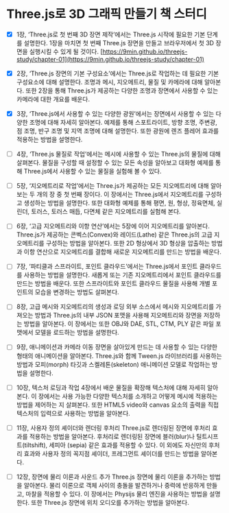 # Three.js로 3D 그래픽 만들기 책 스터디

- [x] 1장, ‘Three.js로 첫 번째 3D 장면 제작’에서는 Three.js 시작에 필요한 기본 단계를 설명한다. 1장을 마치면 첫 번째 Three.js 장면을 만들고 브라우저에서 첫 3D 장면을 실행시킬 수 있게 될 것이다. [https://9min.github.io/threejs-study/chapter-01](https://9min.github.io/threejs-study/chapter-01)

- [x] 2장, ‘Three.js 장면의 기본 구성요소’에서는 Three.js로 작업하는 데 필요한 기본 구성요소에 대해 설명한다. 조명과 메시, 지오메트리, 물질 및 카메라에 대해 알아본다. 또한 2장을 통해 Three.js가 제공하는 다양한 조명과 장면에서 사용할 수 있는 카메라에 대한 개요를 배운다.

- [x] 3장, ‘Three.js에서 사용할 수 있는 다양한 광원’에서는 장면에서 사용할 수 있는 다양한 조명에 대해 자세히 알아본다. 예제를 통해 스포트라이트, 방향 조명, 주변광, 점 조명, 반구 조명 및 지역 조명에 대해 설명한다. 또한 광원에 렌즈 플레어 효과를 적용하는 방법을 설명한다.

- [ ] 4장, ‘Three.js 물질로 작업’에서는 메시에 사용할 수 있는 Three.js의 물질에 대해 살펴본다. 물질을 구성할 때 설정할 수 있는 모든 속성을 알아보고 대화형 예제를 통해 Three.js에서 사용할 수 있는 물질을 실험해 볼 수 있다.

- [ ] 5장, ‘지오메트리로 작업’에서는 Three.js가 제공하는 모든 지오메트리에 대해 알아보는 두 개의 장 중 첫 번째 장이다. 이 장에서는 Three.js에서 지오메트리를 구성하고 생성하는 방법을 설명한다. 또한 대화형 예제를 통해 평면, 원, 형상, 정육면체, 실린더, 토러스, 토러스 매듭, 다면체 같은 지오메트리를 실험해 본다.

- [ ] 6장, ‘고급 지오메트리와 이항 연산’에서는 5장에 이어 지오메트리를 알아본다. Three.js가 제공하는 콘벡스(Convex)와 레이드(Lathe) 같은 Three.js의 고급 지오메트리를 구성하는 방법을 알아본다. 또한 2D 형상에서 3D 형상을 압출하는 방법과 이항 연산으로 지오메트리를 결합해 새로운 지오메트리를 만드는 방법을 배운다.

- [ ] 7장, ‘파티클과 스프라이트, 포인트 클라우드’에서는 Three.js에서 포인트 클라우드를 사용하는 방법을 설명한다. 새롭게 또는 기존 지오메트리에서 포인트 클라우드를 만드는 방법을 배운다. 또한 스프라이트와 포인트 클라우드 물질을 사용해 개별 포인트의 모습을 변경하는 방법도 살펴본다.

- [ ] 8장, 고급 메시와 지오메트리의 생성과 로딩 외부 소스에서 메시와 지오메트리를 가져오는 방법과 Three.js의 내부 JSON 포맷을 사용해 지오메트리와 장면을 저장하는 방법을 알아본다. 이 장에서는 또한 OBJ와 DAE, STL, CTM, PLY 같은 파일 포맷에서 모델을 로드하는 방법을 설명한다.

- [ ] 9장, 애니메이션과 카메라 이동 장면을 살아있게 만드는 데 사용할 수 있는 다양한 형태의 애니메이션을 알아본다. Three.js와 함께 Tween.js 라이브러리를 사용하는 방법과 모피(morph) 타깃과 스켈레톤(skeleton) 애니메이션 모델로 작업하는 방법을 설명한다.

- [ ] 10장, 텍스처 로딩과 작업 4장에서 배운 물질을 확장해 텍스처에 대해 자세히 알아본다. 이 장에서는 사용 가능한 다양한 텍스처를 소개하고 어떻게 메시에 적용하는 방법을 제어하는 지 살펴본다. 또한 HTML5 video와 canvas 요소의 출력을 직접 텍스처의 입력으로 사용하는 방법을 알아본다.

- [ ] 11장, 사용자 정의 셰이더와 렌더링 후처리 Three.js로 렌더링된 장면에 후처리 효과를 적용하는 방법을 알아본다. 후처리로 렌더링된 장면에 블러(blur)나 틸트시프트(tiltshift), 세피아 (sepia) 같은 효과를 적용할 수 있다. 이 외에도 자신만의 후처리 효과와 사용자 정의 꼭지점 셰이더, 프레그먼트 셰이더를 만드는 방법을 알아본다.

- [ ] 12장, 장면에 물리 이론과 사운드 추가 Three.js 장면에 물리 이론을 추가하는 방법을 알아본다. 물리 이론으로 객체 사이의 충돌을 발견하거나 중력에 반응하게 만들고, 마찰을 적용할 수 있다. 이 장에서는 Physijs 물리 엔진을 사용하는 방법을 설명한다. 또한 Three.js 장면에 위치 오디오를 추가하는 방법을 알아본다.
